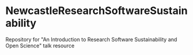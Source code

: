 # NewcastleResearchSoftwareSustainability
Repository for "An Introduction to Research Software Sustainability and Open Science" talk resource

